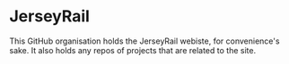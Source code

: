 # JerseyRail
This GitHub organisation holds the JerseyRail webiste, for convenience's sake. It also holds any repos of projects that are related to the site.
